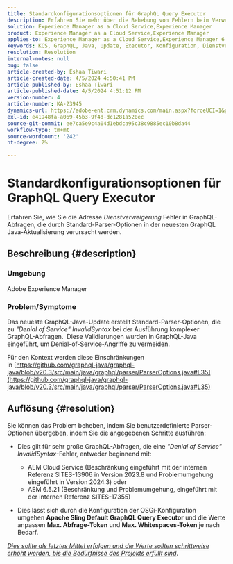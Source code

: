 ```yaml
---
title: Standardkonfigurationsoptionen für GraphQL Query Executor
description: Erfahren Sie mehr über die Behebung von Fehlern beim Verweigern von Diensten in GraphQL-Abfragen, die durch standardmäßige Parser-Optionen verursacht werden.
solution: Experience Manager as a Cloud Service,Experience Manager
product: Experience Manager as a Cloud Service,Experience Manager
applies-to: Experience Manager as a Cloud Service,Experience Manager 6.5
keywords: KCS, GraphQL, Java, Update, Executor, Konfiguration, Dienstverweigerung, OSGi-Konfiguration, Apache Sling-Standard-GraphQL-Abfrage, Max Query Tokens, Max Whitespaces Tokens
resolution: Resolution
internal-notes: null
bug: false
article-created-by: Eshaa Tiwari
article-created-date: 4/5/2024 4:50:41 PM
article-published-by: Eshaa Tiwari
article-published-date: 4/5/2024 4:51:12 PM
version-number: 4
article-number: KA-23945
dynamics-url: https://adobe-ent.crm.dynamics.com/main.aspx?forceUCI=1&pagetype=entityrecord&etn=knowledgearticle&id=8a2bd99c-6cf3-ee11-904b-6045bd026dc7
exl-id: e41948fa-a069-45b3-9f4d-dc1281a520ec
source-git-commit: ee7ca5e9c4a04d1ebdca95c38c9885ec10b8da44
workflow-type: tm+mt
source-wordcount: '242'
ht-degree: 2%

---
```


# Standardkonfigurationsoptionen für GraphQL Query Executor


Erfahren Sie, wie Sie die Adresse *Dienstverweigerung* Fehler in GraphQL-Abfragen, die durch Standard-Parser-Optionen in der neuesten GraphQL Java-Aktualisierung verursacht werden.

## Beschreibung {#description}


### Umgebung

Adobe Experience Manager

### Problem/Symptome

Das neueste GraphQL-Java-Update erstellt Standard-Parser-Optionen, die zu *&quot;Denial of Service&quot; InvalidSyntax* bei der Ausführung komplexer GraphQL-Abfragen.  Diese Validierungen wurden in GraphQL-Java eingeführt, um Denial-of-Service-Angriffe zu vermeiden.

Für den Kontext werden diese Einschränkungen in [https://github.com/graphql-java/graphql-java/blob/v20.3/src/main/java/graphql/parser/ParserOptions.java#L35](https://github.com/graphql-java/graphql-java/blob/v20.3/src/main/java/graphql/parser/ParserOptions.java#L35)


## Auflösung {#resolution}


Sie können das Problem beheben, indem Sie benutzerdefinierte Parser-Optionen übergeben, indem Sie die angegebenen Schritte ausführen:

- Dies gilt für sehr große GraphQL-Abfragen, die eine *&quot;Denial of Service&quot; InvalidSyntax*-Fehler, entweder beginnend mit:



   - AEM Cloud Service (Beschränkung eingeführt mit der internen Referenz SITES-13906 in Version 2023.8 und Problemumgehung eingeführt in Version 2024.3) oder
   - AEM 6.5.21 (Beschränkung und Problemumgehung, eingeführt mit der internen Referenz SITES-17355)


- Dies lässt sich durch die Konfiguration der OSGi-Konfiguration umgehen <b>Apache Sling Default GraphQL Query Executor</b> und die Werte anpassen <b>Max. Abfrage-Token</b> und <b>Max. Whitespaces-Token</b> je nach Bedarf.


*<u>Dies sollte als letztes Mittel erfolgen und die Werte sollten schrittweise erhöht werden, bis die Bedürfnisse des Projekts erfüllt sind</u>*.
